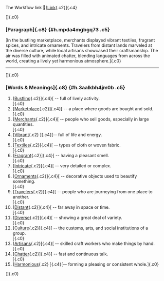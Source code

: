 The Workflow link
👏[[Link](https://www.google.com/url?q=http://www.google.com&sa=D&source=editors&ust=1761331240741574&usg=AOvVaw2_IHY7CQmIhC76lDXp-WFK){.c2}]{.c4}

[]{.c0}

### [Paragraph]{.c8} {#h.mpda4mgbgq73 .c5}

[In the bustling marketplace, merchants displayed vibrant textiles,
fragrant spices, and intricate ornaments. Travelers from distant lands
marveled at the diverse culture, while local artisans showcased their
craftsmanship. The air was filled with animated chatter, blending
languages from across the world, creating a lively yet harmonious
atmosphere.]{.c0}

------------------------------------------------------------------------

[]{.c0}

### [Words & Meanings]{.c8} {#h.3aalkbh4jm0b .c5}

1.  [[Bustling](https://www.google.com/url?q=http://www.google.com&sa=D&source=editors&ust=1761331240742492&usg=AOvVaw11IIL2jI5xDxWy92Cur3AX){.c2}]{.c4}[ --
    full of lively activity.\
    ]{.c0}
2.  [[Marketplace](https://www.google.com/url?q=http://www.google.com&sa=D&source=editors&ust=1761331240742675&usg=AOvVaw2kCM1I_bZbJlT8XWVztYLv){.c2}]{.c4}[ --
    a place where goods are bought and sold.\
    ]{.c0}
3.  [[Merchants](https://www.google.com/url?q=http://www.google.com&sa=D&source=editors&ust=1761331240742854&usg=AOvVaw11s0UafKgMYTMxeWb0jAtD){.c2}]{.c4}[ --
    people who sell goods, especially in large quantities.\
    ]{.c0}
4.  [[Vibrant](https://www.google.com/url?q=http://www.google.com&sa=D&source=editors&ust=1761331240743088&usg=AOvVaw1PtP6fdf7mzSh794ftiOzs){.c2}
    ]{.c4}[-- full of life and energy.\
    ]{.c0}
5.  [[Textiles](https://www.google.com/url?q=http://www.google.com&sa=D&source=editors&ust=1761331240743235&usg=AOvVaw2LOnOVOtbTp8AWSE0IvUEC){.c2}]{.c4}[ --
    types of cloth or woven fabric.\
    ]{.c0}
6.  [[Fragrant](https://www.google.com/url?q=http://www.google.com&sa=D&source=editors&ust=1761331240743393&usg=AOvVaw0FQ7MrFzY2gl95yoZSiSfJ){.c2}]{.c4}[ --
    having a pleasant smell.\
    ]{.c0}
7.  [[Intricate](https://www.google.com/url?q=http://www.google.com&sa=D&source=editors&ust=1761331240743551&usg=AOvVaw1BuKnesPOjLmCEGpNWzcTT){.c2}]{.c4}[ --
    very detailed or complex.\
    ]{.c0}
8.  [[Ornaments](https://www.google.com/url?q=http://www.google.com&sa=D&source=editors&ust=1761331240743717&usg=AOvVaw059R_sP19WqvWh5JrOFvff){.c2}]{.c4}[ --
    decorative objects used to beautify something.\
    ]{.c0}
9.  [[Travelers](https://www.google.com/url?q=http://www.google.com&sa=D&source=editors&ust=1761331240743898&usg=AOvVaw0pRPeB7hCuMKfcZaMvvQqZ){.c2}]{.c4}[ --
    people who are journeying from one place to another.\
    ]{.c0}
10. [[Distant](https://www.google.com/url?q=http://www.google.com&sa=D&source=editors&ust=1761331240744096&usg=AOvVaw1DbjBQx_c_13DWXEgwMABC){.c2}]{.c4}[ --
    far away in space or time.\
    ]{.c0}
11. [[Diverse](https://www.google.com/url?q=http://www.google.com&sa=D&source=editors&ust=1761331240744265&usg=AOvVaw103LZeLCJGps-oQYs4OJlv){.c2}]{.c4}[ --
    showing a great deal of variety.\
    ]{.c0}
12. [[Culture](https://www.google.com/url?q=http://www.google.com&sa=D&source=editors&ust=1761331240744467&usg=AOvVaw15Ln_Upgkwwjlpq7arkcT3){.c2}]{.c4}[ --
    the customs, arts, and social institutions of a group.\
    ]{.c0}
13. [[Artisans](https://www.google.com/url?q=http://www.google.com&sa=D&source=editors&ust=1761331240744671&usg=AOvVaw3ByCr6GWvL649zlTXxEMMh){.c2}]{.c4}[ --
    skilled craft workers who make things by hand.\
    ]{.c0}
14. [[Chatter](https://www.google.com/url?q=http://www.google.com&sa=D&source=editors&ust=1761331240744854&usg=AOvVaw0o9n3Dlcb8cIiaQSfsZEue){.c2}]{.c4}[ --
    fast and continuous talk.\
    ]{.c0}
15. [[Harmonious](https://www.google.com/url?q=http://www.google.com&sa=D&source=editors&ust=1761331240745044&usg=AOvVaw3cU73lFy1BQQn_SQwY_Lxr){.c2}
    ]{.c4}[-- forming a pleasing or consistent whole.]{.c0}

[]{.c0}
